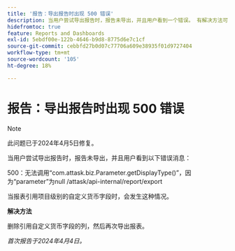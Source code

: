 ```yaml
---
title: '报告：导出报告时出现 500 错误'
description: 当用户尝试导出报告时，报告未导出，并且用户看到一个错误。 有解决方法可用。
hidefromtoc: true
feature: Reports and Dashboards
exl-id: 5ebdf00e-122b-4646-b9d8-8775d6e7c1cf
source-git-commit: cebbfd27b0d07c77706a609e38935f01d9727404
workflow-type: tm+mt
source-wordcount: '105'
ht-degree: 18%

---
```


# 报告：导出报告时出现 500 错误

>[!NOTE]
>
>此问题已于2024年4月5日修复。

当用户尝试导出报告时，报告未导出，并且用户看到以下错误消息：

500：无法调用“com.attask.biz.Parameter.getDisplayType()”，因为“parameter”为null /attask/api-internal/report/export

当报表引用项目级别的自定义货币字段时，会发生这种情况。

**解决方法**

删除引用自定义货币字段的列，然后再次导出报表。

_首次报告于2024年4月4日。_
